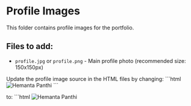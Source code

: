 # Profile Images

This folder contains profile images for the portfolio.

## Files to add:
- `profile.jpg` or `profile.png` - Main profile photo (recommended size: 150x150px)

Update the profile image source in the HTML files by changing:
\`\`\`html
<img src="/placeholder.svg?height=150&width=150" alt="Hemanta Panthi">
\`\`\`

to:
\`\`\`html
<img src="images/profile/profile.jpg" alt="Hemanta Panthi">
